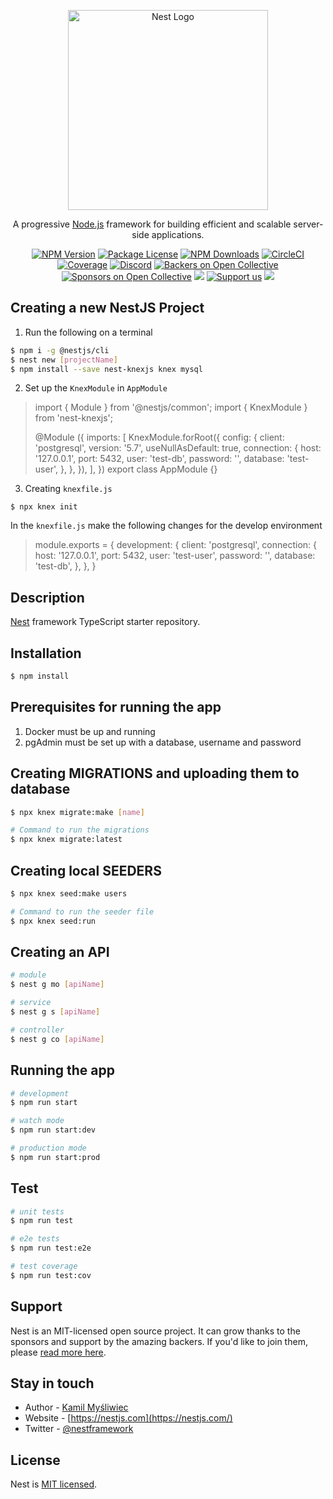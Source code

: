 <p align="center">
  <a href="http://nestjs.com/" target="blank"><img src="https://nestjs.com/img/logo_text.svg" width="320" alt="Nest Logo" /></a>
</p>

[circleci-image]: https://img.shields.io/circleci/build/github/nestjs/nest/master?token=abc123def456
[circleci-url]: https://circleci.com/gh/nestjs/nest

  <p align="center">A progressive <a href="http://nodejs.org" target="_blank">Node.js</a> framework for building efficient and scalable server-side applications.</p>
    <p align="center">
<a href="https://www.npmjs.com/~nestjscore" target="_blank"><img src="https://img.shields.io/npm/v/@nestjs/core.svg" alt="NPM Version" /></a>
<a href="https://www.npmjs.com/~nestjscore" target="_blank"><img src="https://img.shields.io/npm/l/@nestjs/core.svg" alt="Package License" /></a>
<a href="https://www.npmjs.com/~nestjscore" target="_blank"><img src="https://img.shields.io/npm/dm/@nestjs/common.svg" alt="NPM Downloads" /></a>
<a href="https://circleci.com/gh/nestjs/nest" target="_blank"><img src="https://img.shields.io/circleci/build/github/nestjs/nest/master" alt="CircleCI" /></a>
<a href="https://coveralls.io/github/nestjs/nest?branch=master" target="_blank"><img src="https://coveralls.io/repos/github/nestjs/nest/badge.svg?branch=master#9" alt="Coverage" /></a>
<a href="https://discord.gg/G7Qnnhy" target="_blank"><img src="https://img.shields.io/badge/discord-online-brightgreen.svg" alt="Discord"/></a>
<a href="https://opencollective.com/nest#backer" target="_blank"><img src="https://opencollective.com/nest/backers/badge.svg" alt="Backers on Open Collective" /></a>
<a href="https://opencollective.com/nest#sponsor" target="_blank"><img src="https://opencollective.com/nest/sponsors/badge.svg" alt="Sponsors on Open Collective" /></a>
  <a href="https://paypal.me/kamilmysliwiec" target="_blank"><img src="https://img.shields.io/badge/Donate-PayPal-ff3f59.svg"/></a>
    <a href="https://opencollective.com/nest#sponsor"  target="_blank"><img src="https://img.shields.io/badge/Support%20us-Open%20Collective-41B883.svg" alt="Support us"></a>
  <a href="https://twitter.com/nestframework" target="_blank"><img src="https://img.shields.io/twitter/follow/nestframework.svg?style=social&label=Follow"></a>
</p>
  <!--[![Backers on Open Collective](https://opencollective.com/nest/backers/badge.svg)](https://opencollective.com/nest#backer)
  [![Sponsors on Open Collective](https://opencollective.com/nest/sponsors/badge.svg)](https://opencollective.com/nest#sponsor)-->

## Creating a new NestJS Project

1. Run the following on a terminal
```bash
$ npm i -g @nestjs/cli
$ nest new [projectName]
$ npm install --save nest-knexjs knex mysql
```

2. Set up the `KnexModule` in `AppModule`
> import { Module } from '@nestjs/common';
> import { KnexModule } from 'nest-knexjs';
> 
> @Module ({
>    imports: [
>     KnexModule.forRoot({
>       config: {
>         client: 'postgresql',
>         version: '5.7',
>         useNullAsDefault: true,
>         connection: {
>           host: '127.0.0.1',
>           port: 5432,
>           user: 'test-db',
>           password: '',
>           database: 'test-user',
>         },
>       },
>     }),
>    ],
> })
> export class AppModule {}

3. Creating  `knexfile.js`

```
$ npx knex init
```

In the `knexfile.js` make the following changes for the develop environment

> module.exports = {
>   development: {
>     client: 'postgresql',
>     connection: {
>       host: '127.0.0.1',
>       port: 5432,
>       user: 'test-user',
>       password: '',
>       database: 'test-db',
>     },
>   },
> }

## Description

[Nest](https://github.com/nestjs/nest) framework TypeScript starter repository.

## Installation

```bash
$ npm install
```

## Prerequisites for running the app

1. Docker must be up and running
2. pgAdmin must be set up with a database, username and password

## Creating MIGRATIONS and uploading them to database
```bash
$ npx knex migrate:make [name]

# Command to run the migrations
$ npx knex migrate:latest
```

## Creating local SEEDERS
```bash
$ npx knex seed:make users

# Command to run the seeder file
$ npx knex seed:run
```

## Creating an API
```bash
# module
$ nest g mo [apiName] 

# service
$ nest g s [apiName]  

# controller
$ nest g co [apiName]  
```

## Running the app

```bash
# development
$ npm run start

# watch mode
$ npm run start:dev

# production mode
$ npm run start:prod
```

## Test

```bash
# unit tests
$ npm run test

# e2e tests
$ npm run test:e2e

# test coverage
$ npm run test:cov
```

## Support

Nest is an MIT-licensed open source project. It can grow thanks to the sponsors and support by the amazing backers. If you'd like to join them, please [read more here](https://docs.nestjs.com/support).

## Stay in touch

- Author - [Kamil Myśliwiec](https://kamilmysliwiec.com)
- Website - [https://nestjs.com](https://nestjs.com/)
- Twitter - [@nestframework](https://twitter.com/nestframework)

## License

Nest is [MIT licensed](LICENSE).
